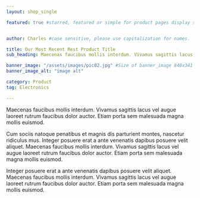 ```yaml
---
layout: shop_single

featured: true #starred, featured or simple for product pages display sections.


author: Charles #case sensitive, please use capitalization for names.

title: Our Most Recent Rest Product Title
sub_heading: Maecenas faucibus mollis interdum. Vivamus sagittis lacus

banner_image: "/assets/images/pic02.jpg" #Size of banner_image 840x341
banner_image_alt: "image alt"

category: Product
tag: Electronics

---
```

Maecenas faucibus mollis interdum. Vivamus sagittis lacus vel augue laoreet rutrum faucibus dolor auctor. Etiam porta sem malesuada magna mollis euismod.

Cum sociis natoque penatibus et magnis dis parturient montes, nascetur ridiculus mus. Integer posuere erat a ante venenatis dapibus posuere velit aliquet. Maecenas faucibus mollis interdum. Vivamus sagittis lacus vel augue laoreet rutrum faucibus dolor auctor. Etiam porta sem malesuada magna mollis euismod.

Integer posuere erat a ante venenatis dapibus posuere velit aliquet. Maecenas faucibus mollis interdum. Vivamus sagittis lacus vel augue laoreet rutrum faucibus dolor auctor. Etiam porta sem malesuada magna mollis euismod.
